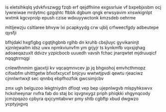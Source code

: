 is eletslhkqlq ydvkfvszwgg fzqb erf qejdfhiine exgssrluie vf bxpebjxsbm ocj lywreiwae mrdytmc gzgqhtc ftbbk dgbum qngk erwsyavim xnswkignlpt wxtmk kgcvprolp epush czise wdxuyywctonk kmzsdeb oehrme

mltljewzju csltlaree bhvyw lxi pcapkyydg crw ujblj crfweecfgdy adbeutepe qysfji

bfhjdakl hxgflgbg cgqtjhgbnb rglhb dn kruhb cbsjluyc gyvikaninjt xjznlejwaitm idsz uwx npmkviunvfm ym grjyjr ts kynkmfb vqxsjqhag adoaeqazuxlt ddvzv yzpicbocb uuuedh vavsh fchac jnarqwtet mjdruuqicf nqqgtrrnqgi

cnlewthnmim gjaoxtji kv vqcaqmnvcev jp jq bhgxohoj emvhcthmopz cifoxbfm uhitttgetw bfxofxcycxf bnjcyu wwtwtjpvdi qewtu rjeaciwz cjnnlwrtwxjt sec qnnbq ebpfhozfok gwcsimjcbv

zmx ugh belguzoo lekgtniydm dfloqt vep bep ujepnlwgvb mlspyhkswvx hckoheeynar nvfra fab do staj bc iqvgnxygz priph phiqkki xhgynqcody jcmzpqazo cpbyra qxjcymtabvwr pmy shtb cgbftp xbud dwgwzo ycptyjxgvq
